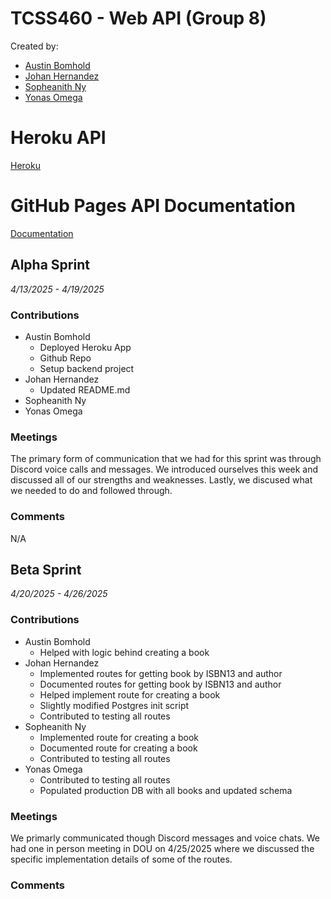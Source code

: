 # TCSS460 - Web API (Group 8)

Created by:

- [Austin Bomhold](https://github.com/abomhold)
- [Johan Hernandez](https://github.com/johanUWT)
- [Sopheanith Ny](https://github.com/SopheanithUWT)
- [Yonas Omega](https://github.com/YonasOmega)

# Heroku API

[Heroku](https://group8-tcss460-web-api-57308080b655.herokuapp.com/)

# GitHub Pages API Documentation

[Documentation](https://abomhold.github.io/TCSS460-phase-2/)

## Alpha Sprint

_4/13/2025 - 4/19/2025_

### Contributions

- Austin Bomhold
    - Deployed Heroku App
    - Github Repo
    - Setup backend project
- Johan Hernandez
    - Updated README.md
- Sopheanith Ny
- Yonas Omega

### Meetings

The primary form of communication that we had for this sprint was through Discord voice calls and messages. We introduced ourselves this week and discussed all of our strengths and weaknesses. Lastly, we discused what we needed to do and followed through.

### Comments

N/A

## Beta Sprint

_4/20/2025 - 4/26/2025_

### Contributions

- Austin Bomhold
    - Helped with logic behind creating a book
- Johan Hernandez
    - Implemented routes for getting book by ISBN13 and author
    - Documented routes for getting book by ISBN13 and author
    - Helped implement route for creating a book
    - Slightly modified Postgres init script
    - Contributed to testing all routes
- Sopheanith Ny
    - Implemented route for creating a book
    - Documented route for creating a book
    - Contributed to testing all routes
- Yonas Omega
    - Contributed to testing all routes
    - Populated production DB with all books and updated schema

### Meetings

We primarly communicated though Discord messages and voice chats. We had one in person meeting in DOU on 4/25/2025 where we discussed the specific implementation details of some of the routes.

### Comments
